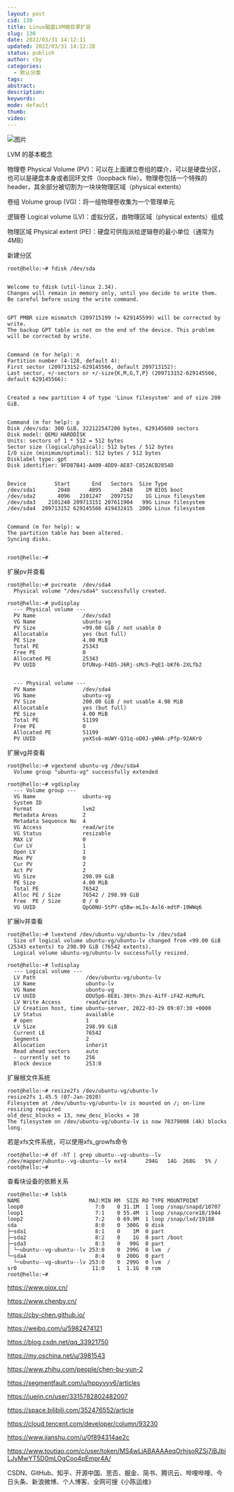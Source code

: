 ```yaml
---
layout: post
cid: 130
title: Linux磁盘LVM根目录扩容
slug: 130
date: 2022/03/31 14:12:11
updated: 2022/03/31 14:12:28
status: publish
author: cby
categories: 
  - 默认分类
tags: 
abstract: 
description: 
keywords: 
mode: default
thumb: 
video: 
---
```



![图片](https://p3-juejin.byteimg.com/tos-cn-i-k3u1fbpfcp/4b66badf2955413c829a4b6eee45c833~tplv-k3u1fbpfcp-zoom-1.image)

  

LVM 的基本概念

  

物理卷 Physical Volume (PV)：可以在上面建立卷组的媒介，可以是硬盘分区，也可以是硬盘本身或者回环文件（loopback file）。物理卷包括一个特殊的 header，其余部分被切割为一块块物理区域（physical extents）

  

卷组 Volume group (VG)：将一组物理卷收集为一个管理单元

  

逻辑卷 Logical volume (LV)：虚拟分区，由物理区域（physical extents）组成

  

物理区域 Physical extent (PE)：硬盘可供指派给逻辑卷的最小单位（通常为 4MB）

  

  

  

新建分区

  

```shell
root@hello:~# fdisk /dev/sda


Welcome to fdisk (util-linux 2.34).
Changes will remain in memory only, until you decide to write them.
Be careful before using the write command.


GPT PMBR size mismatch (209715199 != 629145599) will be corrected by write.
The backup GPT table is not on the end of the device. This problem will be corrected by write.


Command (m for help): n
Partition number (4-128, default 4): 
First sector (209713152-629145566, default 209713152): 
Last sector, +/-sectors or +/-size{K,M,G,T,P} (209713152-629145566, default 629145566): 


Created a new partition 4 of type 'Linux filesystem' and of size 200 GiB.


Command (m for help): p
Disk /dev/sda: 300 GiB, 322122547200 bytes, 629145600 sectors
Disk model: QEMU HARDDISK   
Units: sectors of 1 * 512 = 512 bytes
Sector size (logical/physical): 512 bytes / 512 bytes
I/O size (minimum/optimal): 512 bytes / 512 bytes
Disklabel type: gpt
Disk identifier: 9FD87B41-A400-4DD9-AE87-C852ACB2854D


Device         Start       End   Sectors  Size Type
/dev/sda1       2048      4095      2048    1M BIOS boot
/dev/sda2       4096   2101247   2097152    1G Linux filesystem
/dev/sda3    2101248 209713151 207611904   99G Linux filesystem
/dev/sda4  209713152 629145566 419432415  200G Linux filesystem


Command (m for help): w
The partition table has been altered.
Syncing disks.


root@hello:~#
```

  

  

扩展pv并查看

  

  

```shell
root@hello:~# pvcreate  /dev/sda4
  Physical volume "/dev/sda4" successfully created.

root@hello:~# pvdisplay 
  --- Physical volume ---
  PV Name               /dev/sda3
  VG Name               ubuntu-vg
  PV Size               <99.00 GiB / not usable 0   
  Allocatable           yes (but full)
  PE Size               4.00 MiB
  Total PE              25343
  Free PE               0
  Allocated PE          25343
  PV UUID               DfUNvp-F4D5-J6Rj-sMcS-PqE1-bKf6-2XLfb2


  --- Physical volume ---
  PV Name               /dev/sda4
  VG Name               ubuntu-vg
  PV Size               200.00 GiB / not usable 4.98 MiB
  Allocatable           yes (but full)
  PE Size               4.00 MiB
  Total PE              51199
  Free PE               0
  Allocated PE          51199
  PV UUID               yeXSs6-mUWY-Q31q-oD0J-yWHA-zPfp-92AKrO
```

  

扩展vg并查看

  

```shell
root@hello:~# vgextend ubuntu-vg /dev/sda4
  Volume group "ubuntu-vg" successfully extended

root@hello:~# vgdisplay 
  --- Volume group ---
  VG Name               ubuntu-vg
  System ID             
  Format                lvm2
  Metadata Areas        2
  Metadata Sequence No  4
  VG Access             read/write
  VG Status             resizable
  MAX LV                0
  Cur LV                1
  Open LV               1
  Max PV                0
  Cur PV                2
  Act PV                2
  VG Size               298.99 GiB
  PE Size               4.00 MiB
  Total PE              76542
  Alloc PE / Size       76542 / 298.99 GiB
  Free  PE / Size       0 / 0   
  VG UUID               QpG0NU-5tPY-q5Bw-mLIu-Axl6-mdtP-19WWq6
```

  

扩展lv并查看

  

```shell
root@hello:~# lvextend /dev/ubuntu-vg/ubuntu-lv /dev/sda4
  Size of logical volume ubuntu-vg/ubuntu-lv changed from <99.00 GiB (25343 extents) to 298.99 GiB (76542 extents).
  Logical volume ubuntu-vg/ubuntu-lv successfully resized.

root@hello:~# lvdisplay 
  --- Logical volume ---
  LV Path                /dev/ubuntu-vg/ubuntu-lv
  LV Name                ubuntu-lv
  VG Name                ubuntu-vg
  LV UUID                ODU5p6-8E8i-30tn-3hzs-AifF-iF4Z-HzMuFL
  LV Write Access        read/write
  LV Creation host, time ubuntu-server, 2022-03-29 09:07:30 +0000
  LV Status              available
  # open                 1
  LV Size                298.99 GiB
  Current LE             76542
  Segments               2
  Allocation             inherit
  Read ahead sectors     auto
  - currently set to     256
  Block device           253:0
```

  

扩展根文件系统  

  

```shell
root@hello:~# resize2fs /dev/ubuntu-vg/ubuntu-lv
resize2fs 1.45.5 (07-Jan-2020)
Filesystem at /dev/ubuntu-vg/ubuntu-lv is mounted on /; on-line resizing required
old_desc_blocks = 13, new_desc_blocks = 38
The filesystem on /dev/ubuntu-vg/ubuntu-lv is now 78379008 (4k) blocks long.
```

  

若是xfs文件系统，可以使用xfs\_growfs命令

  

```shell
root@hello:~# df -hT | grep ubuntu--vg-ubuntu--lv
/dev/mapper/ubuntu--vg-ubuntu--lv ext4      294G   14G  268G   5% /
root@hello:~#
```

  

查看块设备的依赖关系

  

```shell
root@hello:~# lsblk
NAME                      MAJ:MIN RM  SIZE RO TYPE MOUNTPOINT
loop0                       7:0    0 31.1M  1 loop /snap/snapd/10707
loop1                       7:1    0 55.4M  1 loop /snap/core18/1944
loop2                       7:2    0 69.9M  1 loop /snap/lxd/19188
sda                         8:0    0  300G  0 disk 
├─sda1                      8:1    0    1M  0 part 
├─sda2                      8:2    0    1G  0 part /boot
├─sda3                      8:3    0   99G  0 part 
│ └─ubuntu--vg-ubuntu--lv 253:0    0  299G  0 lvm  /
└─sda4                      8:4    0  200G  0 part 
  └─ubuntu--vg-ubuntu--lv 253:0    0  299G  0 lvm  /
sr0                        11:0    1  1.1G  0 rom  
root@hello:~#
```

  



  

  

https://www.oiox.cn/

https://www.chenby.cn/

https://cby-chen.github.io/

https://weibo.com/u/5982474121

https://blog.csdn.net/qq_33921750

https://my.oschina.net/u/3981543

https://www.zhihu.com/people/chen-bu-yun-2

https://segmentfault.com/u/hppyvyv6/articles

https://juejin.cn/user/3315782802482007

https://space.bilibili.com/352476552/article

https://cloud.tencent.com/developer/column/93230

https://www.jianshu.com/u/0f894314ae2c

https://www.toutiao.com/c/user/token/MS4wLjABAAAAeqOrhjsoRZSj7iBJbjLJyMwYT5D0mLOgCoo4pEmpr4A/

CSDN、GitHub、知乎、开源中国、思否、掘金、简书、腾讯云、哔哩哔哩、今日头条、新浪微博、个人博客、全网可搜《小陈运维》
